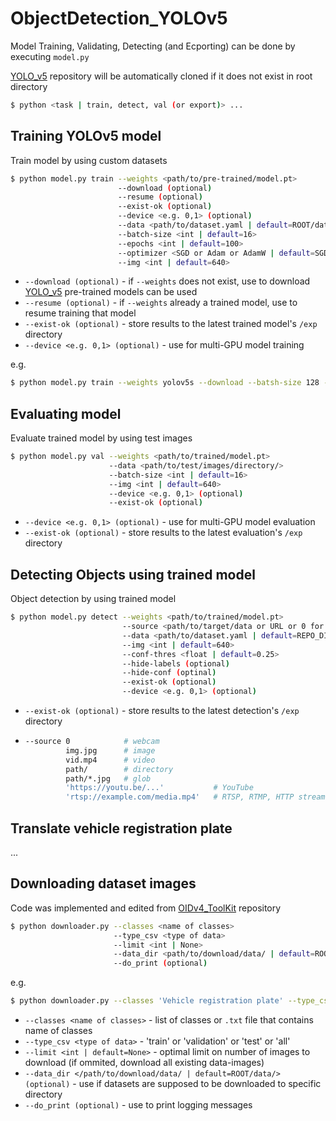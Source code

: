 # ObjectDetection_YOLOv5

Model Training, Validating, Detecting (and Ecporting) can be done by executing `model.py`

[YOLO_v5](https://github.com/ultralytics/yolov5.git) repository will be automatically cloned if it does not exist in root directory
```bash
$ python <task | train, detect, val (or export)> ...
```

## Training YOLOv5 model
Train model by using custom datasets

```bash
$ python model.py train --weights <path/to/pre-trained/model.pt>
                        --download (optional)
                        --resume (optional)
                        --exist-ok (optional)
                        --device <e.g. 0,1> (optional)
                        --data <path/to/dataset.yaml | default=ROOT/data/dataset.yaml>
                        --batch-size <int | default=16>
                        --epochs <int | default=100>
                        --optimizer <SGD or Adam or AdamW | default=SGD>
                        --img <int | default=640>
```
- `--download (optional)` - if `--weights` does not exist, use to download [YOLO_v5](https://github.com/ultralytics/yolov5/releases) pre-trained models can be used
- `--resume (optional)` - if `--weights` already a trained model, use to resume training that model
- `--exist-ok (optional)` - store results to the latest trained model's `/exp` directory
- `--device <e.g. 0,1> (optional)` - use for multi-GPU model training

e.g.
```bash
$ python model.py train --weights yolov5s --download --batsh-size 128 --epochs=200 --devices 0,1 
```

## Evaluating model

Evaluate trained model by using test images

```bash
$ python model.py val --weights <path/to/trained/model.pt>
                      --data <path/to/test/images/directory/>
                      --batch-size <int | default=16>
                      --img <int | default=640>
                      --device <e.g. 0,1> (optional)
                      --exist-ok (optional)

```
- `--device <e.g. 0,1> (optional)` - use for multi-GPU model evaluation
- `--exist-ok (optional)` - store results to the latest evaluation's `/exp` directory

## Detecting Objects using trained model

Object detection by using trained model

```bash
$ python model.py detect --weights <path/to/trained/model.pt>
                         --source <path/to/target/data or URL or 0 for webcam>
                         --data <path/to/dataset.yaml | default=REPO_DIR/data/images>
                         --img <int | default=640>
                         --conf-thres <float | default=0.25>
                         --hide-labels (optional)
                         --hide-conf (optinal)
                         --exist-ok (optional)
                         --device <e.g. 0,1> (optional)
```
- `--exist-ok (optional)` - store results to the latest detection's `/exp` directory
- ```bash
  --source 0            # webcam
           img.jpg      # image
           vid.mp4      # video
           path/        # directory
           path/*.jpg   # glob
           'https://youtu.be/...'           # YouTube
           'rtsp://example.com/media.mp4'   # RTSP, RTMP, HTTP stream
  ```

## Translate vehicle registration plate

...

## Downloading dataset images
Code was implemented and edited from [OIDv4_ToolKit](https://github.com/theAIGuysCode/OIDv4_ToolKit.git) repository

```bash
$ python downloader.py --classes <name of classes>
                       --type_csv <type of data>
                       --limit <int | None>
                       --data_dir <path/to/download/data/ | default=ROOT/data/> (optional)
                       --do_print (optional)
```

e.g. 
```bash
$ python downloader.py --classes 'Vehicle registration plate' --type_csv train --limit 500
```
  - `--classes <name of classes>` - list of classes or `.txt` file that contains name of classes
  - `--type_csv <type of data>` - 'train' or 'validation' or 'test' or 'all'
  - `--limit <int | default=None>` - optimal limit on number of images to download (if ommited, download all existing data-images)
  - `--data_dir </path/to/download/data/ | default=ROOT/data/> (optional)` - use if datasets are supposed to be downloaded to specific directory
  - `--do_print (optional)` - use to print logging messages
